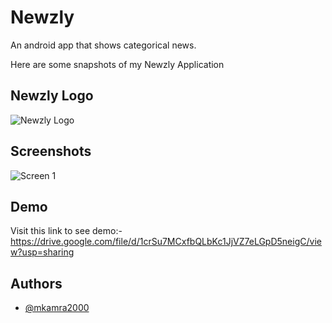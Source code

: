 # Newzly
An android app that shows categorical news.

Here are some snapshots of my Newzly Application

## Newzly Logo
![Newzly Logo](https://user-images.githubusercontent.com/73895535/130478155-8f779a69-ffcd-43d1-b156-f59312a67257.jpeg)


## Screenshots


![Screen 1](https://user-images.githubusercontent.com/73895535/130478627-ac69c755-82b8-4499-bfa7-22a3ecd93fd0.jpeg)


## Demo

Visit this link to see demo:-
https://drive.google.com/file/d/1crSu7MCxfbQLbKc1JjVZ7eLGpD5neigC/view?usp=sharing


## Authors

- [@mkamra2000](https://www.github.com/mkamra2000)

  
